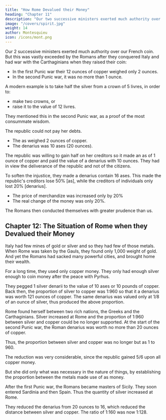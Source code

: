 ```yaml
---
title: "How Rome Devalued their Money"
heading: "Chapter 11"
description: "Our two successive ministers exerted much authority over our French coin. But this was vastly exceeded by the Romans after they conquered Italy and had war with the Carthaginians when they raised their coin"
image: "/covers/spirit.jpg"
weight: 14
author: Montesquieu
icon: /icons/mont.png
---
```





Our 2 successive ministers exerted much authority over our French coin. But this was vastly exceeded by the Romans after they conquered Italy and had war with the Carthaginians when they raised their coin:

- In the first Punic war their 12 ounces of copper weighed only 2 ounces.
- In the second Punic war, it was no more than 1 ounce.

A modern example is to take half the silver from a crown of 5 livres, in order to:
- make two crowns, or
- raise it to the value of 12 livres.

They mentioned this in the second Punic war, as a proof of the most consummate wisdom.

The republic could not pay her debts.
- The as weighed 2 ounces of copper.
- The denarius was 10 ases (20 ounces).

The republic was willing to gain half on her creditors so it made an as of 1 ounce of copper and paid the value of a denarius with 10 ounces.  They had in view the deliverance of the republic and not of the citizens. 

To soften the injustice, they made a denarius contain 16 ases. This made the republic's creditors lose 50% [as], while the creditors of individuals only lost 20% [denarius]. 
- The price of merchandize was increased only by 20%
- The real change of the money was only 20%.
                
The Romans then conducted themselves with greater prudence than us.



## Chapter 12: The Situation of Rome when they Devalued their Money

Italy had few mines of gold or silver and so they had few of those metals. When Rome was taken by the Gauls, they found only 1,000 weight of gold. And yet the Romans had sacked many powerful cities, and brought home their wealth.

For a long time, they used only copper money. They only had enough silver enough to coin money after the peace with Pyrhus.

They pegged 1 silver denarii to the value of 10 ases or 10 pounds of copper. Back then, the proportion of silver to copper was 1:960 so that it a denarius was worth 121 ounces of copper. The same denarius was valued only at 1/8 of an ounce of silver, thus produced the above proportion.

Rome found herself between two rich nations, the Greeks and the Carthaginians. Silver increased at Rome and the proportion of 1:960 between silver and copper could be no longer supported. At the start of the second Punic war, the Roman denarius was worth no more than 20 ounces of copper.

Thus, the proportion between silver and copper was no longer but as 1 to 960.

The reduction was very considerable, since the republic gained 5/6 upon all copper money.

But she did only what was necessary in the nature of things, by establishing the proportion between the metals made use of as money.

After the first Punic war, the Romans became masters of Sicily. They soon entered Sardinia and then Spain. Thus the quantity of silver increased at Rome. 

They reduced the denarius from 20 ounces to 16, which reduced the distance between silver and copper. The ratio of 1:160 was now 1:128.

<!-- The Roman conduct was so great as in chusing a proper conjuncture for performing any extraordinary operation. -->

